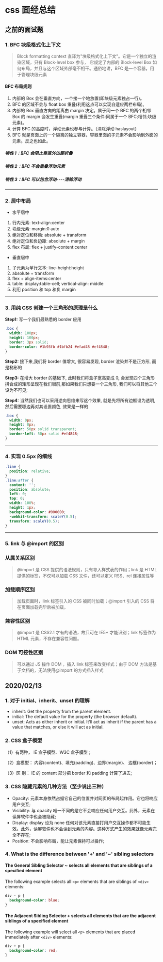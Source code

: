 # css 面经总结

## 之前的面试题

### 1. BFC 块级格式化上下文

> Block formatting context 直译为"块级格式化上下文"。它是一个独立的渲染区域，只有 Block-level box 参与， 它规定了内部的 Block-level Box 如何布局，并且与这个区域外部毫不相干。通俗地讲，BFC 是一个容器，用于管理块级元素

#### BFC 布局规则

1. 内部的 Box 会在垂直方向，一个接一个地放置(即块级元素独占一行)。
2. BFC 的区域不会与 float box 重叠(利用这点可以实现自适应两栏布局)。
3. 内部的 Box 垂直方向的距离由 margin 决定。属于同一个 BFC 的两个相邻 Box 的 margin 会发生重叠(margin 重叠三个条件:同属于一个 BFC;相邻;块级元素)。
4. 计算 BFC 的高度时，浮动元素也参与计算。（清除浮动 haslayout）
5. BFC 就是页面上的一个隔离的独立容器，容器里面的子元素不会影响到外面的元素。反之也如此。

##### 特性 1：BFC 会阻止垂直外边距折叠

##### 特性 2：BFC 不会重叠浮动元素

##### 特性 3：BFC 可以包含浮动----清除浮动

---

### 2. 居中布局

- 水平居中

1. 行内元素: text-align:center
2. 块级元素: margin:0 auto
3. 绝对定位和移动: absolute + transform
4. 绝对定位和负边距: absolute + margin
5. flex 布局: flex + justify-content:center

- 垂直居中

1. 子元素为单行文本: line-height:height
2. absolute + transform
3. flex + align-items:center
4. table: display:table-cell; vertical-align: middle
5. 利用 position 和 top 和负 margin

---

### 3. 用纯 CSS 创建一个三角形的原理是什么

**Step1:** 写一个我们最熟悉的 border 应用

```css
.box {
  width: 100px;
  height: 100px;
  border: 3px solid;
  border-color: #1b93fb #1bfb24 #efad48 #ef4848;
}
```

**Step2:** 接下来,我们将 border 值增大, 很容易发现, border 渲染并不是正方形, 而是梯形的

**Step3:** 在增大 border 的基础下, 此时我们将盒子宽高变成 0, 会发现四个三角形拼合成的矩形呈现在我们眼前,那如果我们只想要一个三角形, 我们可以将其他三个设为不可见;

**Step4:** 当然我们也可以采用逆向思维来写这个效果, 就是先将所有边框设为透明, 然后需要哪边再对其设置颜色, 效果是一样的

```css
.box {
  width: 0px;
  height: 0px;
  border: 50px solid transparent;
  border-left: 50px solid #ef4848;
}
```

---

### 4. 实现 0.5px 的细线

```css
.line {
  position: relative;
}
.line:after {
  content: '';
  position: absolute;
  left: 0;
  top: 0;
  width: 100%;
  height: 1px;
  background-color: #000000;
  -webkit-transform: scaleY(0.5);
  transform: scaleY(0.5);
}
```

---

### 5. link 与 @import 的区别

### 从属关系区别

> @import 是 CSS 提供的语法规则，只有导入样式表的作用；link 是 HTML 提供的标签，不仅可以加载 CSS 文件，还可以定义 RSS、rel 连接属性等

### 加载顺序区别

> 加载页面时，link 标签引入的 CSS 被同时加载；@import 引入的 CSS 将在页面加载完毕后被加载。

### 兼容性区别

> @import 是 CSS2.1 才有的语法，故只可在 IE5+ 才能识别；link 标签作为 HTML 元素，不存在兼容性问题。

### DOM 可控性区别

> 可以通过 JS 操作 DOM ，插入 link 标签来改变样式；由于 DOM 方法是基于文档的，无法使用@import 的方式插入样式

## 2020/02/13

### 1. 对于 initial、inherit、unset 的理解

- inherit: Get the property from the parent element.
- initial: The default value for the property (the browser default).
- unset: Acts as either inherit or initial. It’ll act as inherit if the parent has a value that matches, or else it will act as initial.

### 2. CSS 盒子模型

（1）有两种， IE 盒子模型、W3C 盒子模型；

（2）盒模型： 内容(content)、填充(padding)、边界(margin)、 边框(border)；

（3）区 别： IE 的 content 部分把 border 和 padding 计算了进去;

### 3. CSS 隐藏元素的几种方法（至少说出三种）

- Opacity: 元素本身依然占据它自己的位置并对网页的布局起作用。它也将响应用户交互;
- Visibility: 与 opacity 唯一不同的是它不会响应任何用户交互。此外，元素在读屏软件中也会被隐藏;
- Display: display 设为 none 任何对该元素直接打用户交互操作都不可能生效。此外，读屏软件也不会读到元素的内容。这种方式产生的效果就像元素完全不存在;
- Position: 不会影响布局，能让元素保持可以操作;

### 4. What is the difference between '+' and '~' sibling selectors

#### The General Sibling Selector ~ selects all elements that are siblings of a specified element

The following example selects all `<p>` elements that are siblings of `<div>` elements:

```css
div ~ p {
  background-color: blue;
}
```

#### The Adjacent Sibling Selector + selects all elements that are the adjacent siblings of a specified element

The following example will select all `<p>` elements that are placed immediately after `<div>` elements:

```css
div + p {
  background-color: red;
}
```
